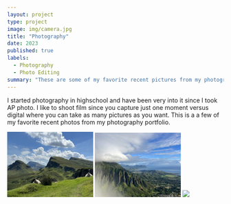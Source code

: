 ```yaml
---
layout: project
type: project
image: img/camera.jpg
title: "Photography"
date: 2023
published: true
labels:
  - Photography
  - Photo Editing
summary: "These are some of my favorite recent pictures from my photography portfolio"
---
```


I started photography in highschool and have been very into it since I took AP photo. I like to shoot film since you capture just one moment versus digital where you can take as many pictures as you want. This is a a few of my favorite recent photos from my photography portfolio.

<div class="text-center p-4">
  <img width="200px" src="../img/sheep.png" class="img-thumbnail" >
  <img width="200px" src="../img/stairway.png" class="img-thumbnail" >
  <img width="200px" src="../rainbow.png" class="img-thumbnail" >
</div>


